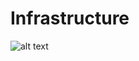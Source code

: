 # Infrastructure

![alt text](https://raw.githubusercontent.com/ppelicano/recruitment-protocol-smart-contract/main/screenshots/infrastructure-diagram.png)